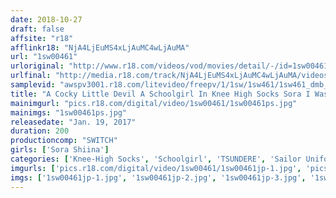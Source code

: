 ```yaml
---
date: 2018-10-27
draft: false
affsite: "r18"
afflinkr18: "NjA4LjEuMS4xLjAuMC4wLjAuMA"
url: "1sw00461"
urloriginal: "http://www.r18.com/videos/vod/movies/detail/-/id=1sw00461"
urlfinal: "http://media.r18.com/track/NjA4LjEuMS4xLjAuMC4wLjAuMA/videos/vod/movies/detail/-/id=1sw00461"
samplevid: "awspv3001.r18.com/litevideo/freepv/1/1sw/1sw461/1sw461_dmb_w.mp4"
title: "A Cocky Little Devil A Schoolgirl In Knee High Socks Sora I Was Staring At My Friend's Little Sister Who Was Commanding Total Domain And Flashing Panty Shot Action At Me, When She Screamed At Me. Pervert! Horndog! Idiot! But She Was So Cute I Got A Hard On And When I Thought She Would Yell At Me Again, She Didn't Seem Too Bothered With Me, And So I Got My Fill Of Schoolgirl Sex By Feasting On Her Fat Juicy Little Thighs Sora Shiina"
mainimgurl: "pics.r18.com/digital/video/1sw00461/1sw00461ps.jpg"
mainimgs: "1sw00461ps.jpg"
releasedate: "Jan. 19, 2017"
duration: 200
productioncomp: "SWITCH"
girls: ['Sora Shiina']
categories: ['Knee-High Socks', 'Schoolgirl', 'TSUNDERE', 'Sailor Uniform', 'Miniskirt', 'Variety', 'Featured Actress', 'Hi-Def']
imgurls: ['pics.r18.com/digital/video/1sw00461/1sw00461jp-1.jpg', 'pics.r18.com/digital/video/1sw00461/1sw00461jp-2.jpg', 'pics.r18.com/digital/video/1sw00461/1sw00461jp-3.jpg', 'pics.r18.com/digital/video/1sw00461/1sw00461jp-4.jpg', 'pics.r18.com/digital/video/1sw00461/1sw00461jp-5.jpg', 'pics.r18.com/digital/video/1sw00461/1sw00461jp-6.jpg', 'pics.r18.com/digital/video/1sw00461/1sw00461jp-7.jpg', 'pics.r18.com/digital/video/1sw00461/1sw00461jp-8.jpg', 'pics.r18.com/digital/video/1sw00461/1sw00461jp-9.jpg', 'pics.r18.com/digital/video/1sw00461/1sw00461jp-10.jpg', 'pics.r18.com/digital/video/1sw00461/1sw00461jp-11.jpg', 'pics.r18.com/digital/video/1sw00461/1sw00461jp-12.jpg', 'pics.r18.com/digital/video/1sw00461/1sw00461jp-13.jpg', 'pics.r18.com/digital/video/1sw00461/1sw00461jp-14.jpg', 'pics.r18.com/digital/video/1sw00461/1sw00461jp-15.jpg', 'pics.r18.com/digital/video/1sw00461/1sw00461jp-16.jpg', 'pics.r18.com/digital/video/1sw00461/1sw00461jp-17.jpg', 'pics.r18.com/digital/video/1sw00461/1sw00461jp-18.jpg', 'pics.r18.com/digital/video/1sw00461/1sw00461jp-19.jpg', 'pics.r18.com/digital/video/1sw00461/1sw00461jp-20.jpg']
imgs: ['1sw00461jp-1.jpg', '1sw00461jp-2.jpg', '1sw00461jp-3.jpg', '1sw00461jp-4.jpg', '1sw00461jp-5.jpg', '1sw00461jp-6.jpg', '1sw00461jp-7.jpg', '1sw00461jp-8.jpg', '1sw00461jp-9.jpg', '1sw00461jp-10.jpg', '1sw00461jp-11.jpg', '1sw00461jp-12.jpg', '1sw00461jp-13.jpg', '1sw00461jp-14.jpg', '1sw00461jp-15.jpg', '1sw00461jp-16.jpg', '1sw00461jp-17.jpg', '1sw00461jp-18.jpg', '1sw00461jp-19.jpg', '1sw00461jp-20.jpg']
---
```

